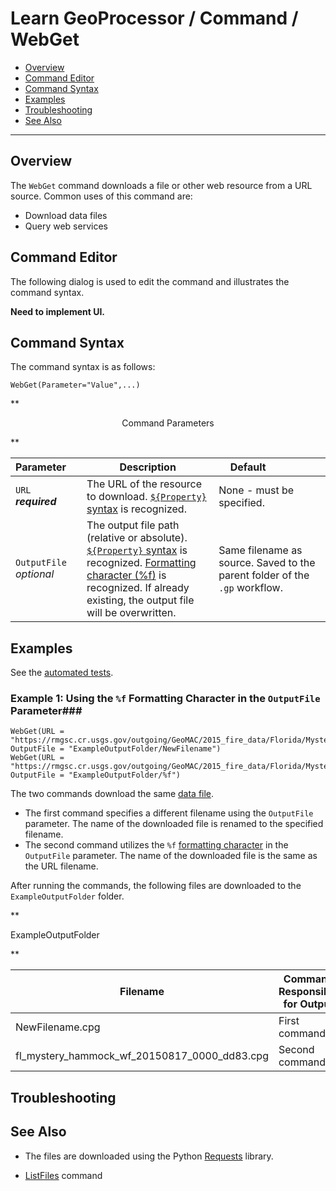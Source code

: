 # Learn GeoProcessor / Command / WebGet #

* [Overview](#overview)
* [Command Editor](#command-editor)
* [Command Syntax](#command-syntax)
* [Examples](#examples)
* [Troubleshooting](#troubleshooting)
* [See Also](#see-also)

-------------------------

## Overview ##

The `WebGet` command downloads a file or other web resource from a URL source. Common uses of this command are:

* Download data files
* Query web services 

## Command Editor ##

The following dialog is used to edit the command and illustrates the command syntax.

**Need to implement UI.**

## Command Syntax ##

The command syntax is as follows:

```text
WebGet(Parameter="Value",...)
```
**<p style="text-align: center;">
Command Parameters
</p>**

|**Parameter**&nbsp;&nbsp;&nbsp;&nbsp; | **Description** | **Default**&nbsp;&nbsp;&nbsp;&nbsp;&nbsp;&nbsp;&nbsp;&nbsp;&nbsp;&nbsp;&nbsp;&nbsp;&nbsp;&nbsp;&nbsp;&nbsp; |
| --------------|-----------------|----------------- |
| `URL` <br>  **_required_**| The URL of the resource to download. [`${Property}` syntax](../../introduction/#geoprocessor-properties-property) is recognized.| None - must be specified. |
| `OutputFile` <br> *optional*| The output file path (relative or absolute). [`${Property}` syntax](../../introduction/#geoprocessor-properties-property) is recognized. [Formatting character (%f)](../../introduction/#geolayer-property-format-specifiers) is recognized. If already existing, the output file will be overwritten.| Same filename as source. Saved to the parent folder of the `.gp` workflow. |


## Examples ##

See the [automated tests](https://github.com/OpenWaterFoundation/owf-app-geoprocessor-python-test/tree/master/test/commands/WebGet).

### Example 1: Using the `%f` Formatting Character in the `OutputFile` Parameter###

```
WebGet(URL = "https://rmgsc.cr.usgs.gov/outgoing/GeoMAC/2015_fire_data/Florida/Mystery_Hammock_Wf/fl_mystery_hammock_wf_20150817_0000_dd83.cpg", OutputFile = "ExampleOutputFolder/NewFilename")
WebGet(URL = "https://rmgsc.cr.usgs.gov/outgoing/GeoMAC/2015_fire_data/Florida/Mystery_Hammock_Wf/fl_mystery_hammock_wf_20150817_0000_dd83.cpg", OutputFile = "ExampleOutputFolder/%f")

```

The two commands download the same [data file](https://rmgsc.cr.usgs.gov/outgoing/GeoMAC/2015_fire_data/Florida/Mystery_Hammock_Wf/fl_mystery_hammock_wf_20150817_0000_dd83.cpg). 

- The first command specifies a different filename using the `OutputFile` parameter. The name of the downloaded file is renamed to the specified filename. 
- The second command utilizes the `%f` [formatting character](../../introduction/#geolayer-property-format-specifiers) in the `OutputFile` parameter. The name of the downloaded file is the same as the URL filename.


After running the commands, the following files are downloaded to the `ExampleOutputFolder` folder. 

**<p style="text-align: left;">
ExampleOutputFolder
</p>**

|Filename|Command Responsible for Output|
|------|---|
|NewFilename.cpg|First command|
|fl_mystery_hammock_wf_20150817_0000_dd83.cpg|Second command|


## Troubleshooting ##

## See Also ##

- The files are downloaded using the Python [Requests](http://docs.python-requests.org/en/master/) library.
* [ListFiles](../ListFiles/ListFiles) command